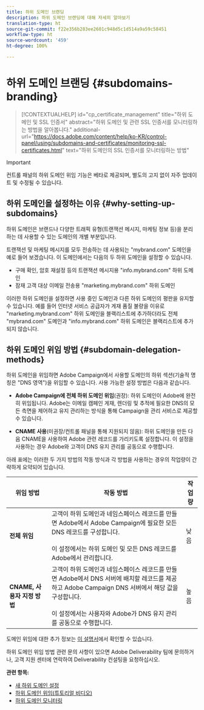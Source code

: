 ```yaml
---
title: 하위 도메인 브랜딩
description: 하위 도메인 브랜딩에 대해 자세히 알아보기
translation-type: ht
source-git-commit: f22e356b283ee2601c948d5c1d514a9a59c58451
workflow-type: ht
source-wordcount: '459'
ht-degree: 100%

---
```



# 하위 도메인 브랜딩 {#subdomains-branding}

>[!CONTEXTUALHELP]
>id="cp_certificate_management"
>title="하위 도메인 및 SSL 인증서"
>abstract="하위 도메인 및 관련 SSL 인증서를 모니터링하는 방법을 알아봅니다."
>additional-url="https://docs.adobe.com/content/help/ko-KR/control-panel/using/subdomains-and-certificates/monitoring-ssl-certificates.html" text="하위 도메인의 SSL 인증서를 모니터링하는 방법"

>[!IMPORTANT]
>
>컨트롤 패널의 하위 도메인 위임 기능은 베타로 제공되며, 별도의 고지 없이 자주 업데이트 및 수정될 수 있습니다.

## 하위 도메인을 설정하는 이유 {#why-setting-up-subdomains}

하위 도메인은 브랜드나 다양한 트래픽 유형(트랜잭션 메시지, 마케팅 정보 등)을 분리하는 데 사용할 수 있는 도메인의 개별 부분입니다.

트랜잭션 및 마케팅 메시지를 모두 전송하는 데 사용되는 &quot;mybrand.com&quot; 도메인을 예로 들어 보겠습니다. 이 도메인에서는 다음의 두 하위 도메인을 설정할 수 있습니다.

* 구매 확인, 암호 재설정 등의 트랜잭션 메시지용 &quot;info.mybrand.com&quot; 하위 도메인
* 잠재 고객 대상 이메일 전송용 &quot;marketing.mybrand.com&quot; 하위 도메인

이러한 하위 도메인을 설정하면 사용 중인 도메인과 다른 하위 도메인의 평판을 유지할 수 있습니다. 예를 들어 인터넷 서비스 공급자가 게재 품질 불량을 이유로 &quot;marketing.mybrand.com&quot; 하위 도메인을 블랙리스트에 추가하더라도 전체 &quot;mybrand.com&quot; 도메인과 &quot;info.mybrand.com&quot; 하위 도메인은 블랙리스트에 추가되지 않습니다.

## 하위 도메인 위임 방법 {#subdomain-delegation-methods}

하위 도메인을 위임하면 Adobe Campaign에서 사용할 도메인의 하위 섹션(기술적 명칭은 &quot;DNS 영역&quot;)을 위임할 수 있습니다. 사용 가능한 설정 방법은 다음과 같습니다.

* **Adobe Campaign에 전체 하위 도메인 위임**(권장): 하위 도메인이 Adobe에 완전히 위임됩니다. Adobe는 이메일 캠페인 게재, 렌더링 및 추적에 필요한 DNS의 모든 측면을 제어하고 유지 관리하는 방식을 통해 Campaign을 관리 서비스로 제공할 수 있습니다.

* **CNAME 사용**(미권장/컨트롤 패널을 통해 지원되지 않음): 하위 도메인을 만든 다음 CNAME을 사용하여 Adobe 관련 레코드를 가리키도록 설정합니다. 이 설정을 사용하는 경우 Adobe와 고객이 DNS 유지 관리를 공동으로 수행합니다.

아래 표에는 이러한 두 가지 방법의 작동 방식과 각 방법을 사용하는 경우의 작업량이 간략하게 요약되어 있습니다.

| 위임 방법 | 작동 방법 | 작업량 |
|---|---|---|
| **전체 위임** | 고객이 하위 도메인과 네임스페이스 레코드를 만들면 Adobe에서 Adobe Campaign에 필요한 모든 DNS 레코드를 구성합니다.<br/><br/>이 설정에서는 하위 도메인 및 모든 DNS 레코드를 Adobe에서 관리합니다. | 낮음 |
| **CNAME, 사용자 지정 방법** | 고객이 하위 도메인과 네임스페이스 레코드를 만들면 Adobe에서 DNS 서버에 배치할 레코드를 제공하고 Adobe Campaign DNS 서버에서 해당 값을 구성합니다.<br/><br/>이 설정에서는 사용자와 Adobe가 DNS 유지 관리를 공동으로 수행합니다. | 높음 |

도메인 위임에 대한 추가 정보는 [이 설명서](https://helpx.adobe.com/kr/campaign/kb/domain-name-delegation.html)에서 확인할 수 있습니다.

하위 도메인 위임 방법 관련 문의 사항이 있으면 Adobe Deliverability 팀에 문의하거나, 고객 지원 센터에 연락하여 Deliverability 컨설팅을 요청하십시오.

**관련 항목:**

* [새 하위 도메인 설정](../../subdomains-certificates/using/setting-up-new-subdomain.md)
* [하위 도메인 위임(튜토리얼 비디오)](https://docs.adobe.com/content/help/en/campaign-learn/campaign-standard-tutorials/administrating/control-panel/subdomain-delegation.html)
* [하위 도메인 모니터링](../../subdomains-certificates/using/monitoring-subdomains.md)
